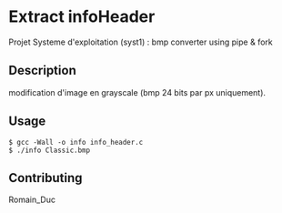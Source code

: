 # Extract infoHeader

Projet Systeme d'exploitation (syst1) : bmp converter using pipe & fork

## Description

modification d'image en grayscale (bmp 24 bits par px uniquement).

## Usage

```
$ gcc -Wall -o info info_header.c
$ ./info Classic.bmp
```

## Contributing

Romain_Duc
